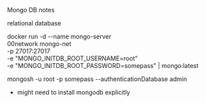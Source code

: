 

Mongo DB notes

relational database

docker run -d --name mongo-server \
00network mongo-net \
-p 27017:27017 \
-e "MONGO_INITDB_ROOT_USERNAME=root" \
-e "MONGO_INITDB_ROOT_PASSWORD=somepass" |
mongo:latest

mongosh -u root -p somepass --authenticationDatabase admin

* might need to install mongodb explicitly

